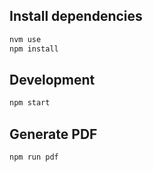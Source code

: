 ## Install dependencies

```bash
nvm use
npm install
```

## Development

```bash
npm start
```

## Generate PDF

```bash
npm run pdf
```
